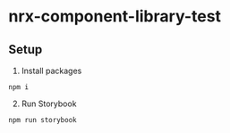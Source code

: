 # nrx-component-library-test

## Setup
1. Install packages
```
npm i
```

2. Run Storybook
```
npm run storybook
```
